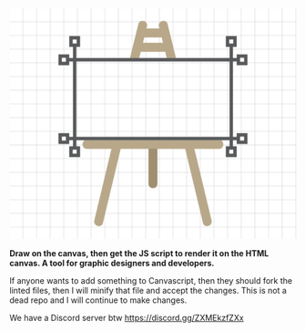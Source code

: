 <img src="CanvaScript.png" alt="Canvascript logo">
<p><b>Draw on the canvas, then get the JS script to render it on the HTML canvas. A tool for graphic designers and developers.</b></p>
If anyone wants to add something to Canvascript, then they should fork the linted files, then I will minify that file and accept the changes. This is not a dead repo and I will continue to make changes.

<p>We have a Discord server btw <a href="https://discord.gg/ZXMEkzfZXx">https://discord.gg/ZXMEkzfZXx</a></p>
